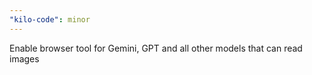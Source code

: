 ```yaml
---
"kilo-code": minor
---
```


Enable browser tool for Gemini, GPT and all other models that can read images
